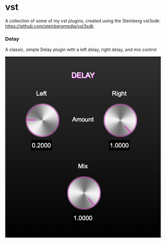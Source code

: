 # vst
A collection of some of my vst plugins, created using the Steinberg vst3sdk: https://github.com/steinbergmedia/vst3sdk

### Delay
A classic, simple Delay plugin with a left delay, right delay, and mix control

![Delay screen shot](https://github.com/andmholt/vst/blob/main/Delay/resource/Delay_ScreenShot.png)